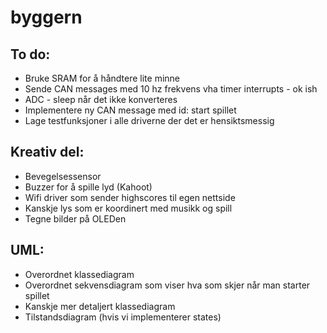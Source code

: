 # byggern

## To do:
- Bruke SRAM for å håndtere lite minne
- Sende CAN messages med 10 hz frekvens vha timer interrupts - ok ish
- ADC - sleep når det ikke konverteres
- Implementere ny CAN message med id: start spillet
- Lage testfunksjoner i alle driverne der det er hensiktsmessig

## Kreativ del: 
- Bevegelsessensor
- Buzzer for å spille lyd (Kahoot) 
- Wifi driver som sender highscores til egen nettside
- Kanskje lys som er koordinert med musikk og spill
- Tegne bilder på OLEDen


## UML:
- Overordnet klassediagram
- Overordnet sekvensdiagram som viser hva som skjer når man starter spillet 
- Kanskje mer detaljert klassediagram
- Tilstandsdiagram (hvis vi implementerer states) 
